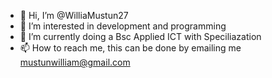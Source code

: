 - 👋 Hi, I’m @WilliaMustun27
- 👀 I’m interested in development and programming
- 🌱 I’m currently doing a Bsc Applied ICT with Speciliazation
- 📫 How to reach me, this can be done by emailing me mustunwilliam@gmail.com


